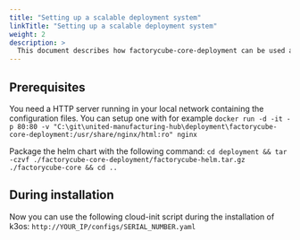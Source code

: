 ```yaml
---
title: "Setting up a scalable deployment system"
linkTitle: "Setting up a scalable deployment system"
weight: 2
description: >
  This document describes how factorycube-core-deployment can be used and how it works.
---
```


## Prerequisites

You need a HTTP server running in your local network containing the configuration files. You can setup one with for example
`docker run -d -it -p 80:80 -v "C:\git\united-manufacturing-hub\deployment\factorycube-core-deployment:/usr/share/nginx/html:ro" nginx`

Package the helm chart with the following command:
`cd deployment && tar -czvf ./factorycube-core-deployment/factorycube-helm.tar.gz ./factorycube-core && cd ..`

## During installation

Now you can use the following cloud-init script during the installation of k3os: `http://YOUR_IP/configs/SERIAL_NUMBER.yaml`
